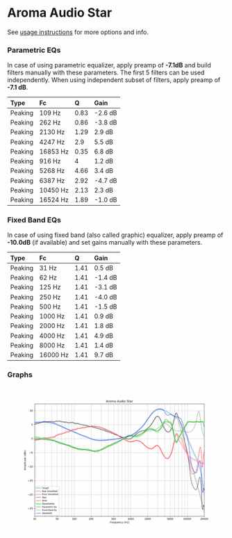 # Aroma Audio Star
See [usage instructions](https://github.com/jaakkopasanen/AutoEq#usage) for more options and info.

### Parametric EQs
In case of using parametric equalizer, apply preamp of **-7.1dB** and build filters manually
with these parameters. The first 5 filters can be used independently.
When using independent subset of filters, apply preamp of **-7.1 dB**.

| Type    | Fc       |    Q | Gain    |
|:--------|:---------|:-----|:--------|
| Peaking | 109 Hz   | 0.83 | -2.6 dB |
| Peaking | 262 Hz   | 0.86 | -3.8 dB |
| Peaking | 2130 Hz  | 1.29 | 2.9 dB  |
| Peaking | 4247 Hz  | 2.9  | 5.5 dB  |
| Peaking | 16853 Hz | 0.35 | 6.8 dB  |
| Peaking | 916 Hz   | 4    | 1.2 dB  |
| Peaking | 5268 Hz  | 4.66 | 3.4 dB  |
| Peaking | 6387 Hz  | 2.92 | -4.7 dB |
| Peaking | 10450 Hz | 2.13 | 2.3 dB  |
| Peaking | 16524 Hz | 1.89 | -1.0 dB |

### Fixed Band EQs
In case of using fixed band (also called graphic) equalizer, apply preamp of **-10.0dB**
(if available) and set gains manually with these parameters.

| Type    | Fc       |    Q | Gain    |
|:--------|:---------|:-----|:--------|
| Peaking | 31 Hz    | 1.41 | 0.5 dB  |
| Peaking | 62 Hz    | 1.41 | -1.4 dB |
| Peaking | 125 Hz   | 1.41 | -3.1 dB |
| Peaking | 250 Hz   | 1.41 | -4.0 dB |
| Peaking | 500 Hz   | 1.41 | -1.5 dB |
| Peaking | 1000 Hz  | 1.41 | 0.9 dB  |
| Peaking | 2000 Hz  | 1.41 | 1.8 dB  |
| Peaking | 4000 Hz  | 1.41 | 4.9 dB  |
| Peaking | 8000 Hz  | 1.41 | 1.4 dB  |
| Peaking | 16000 Hz | 1.41 | 9.7 dB  |

### Graphs
![](./Aroma%20Audio%20Star.png)